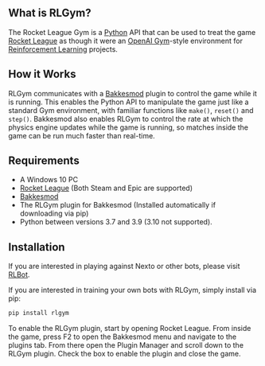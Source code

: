 
## What is RLGym?
The Rocket League Gym is a [Python](https://www.python.org/) API that can be used to treat the game [Rocket League](https://www.rocketleague.com) as though it were an [OpenAI Gym](https://gym.openai.com)-style environment for [Reinforcement Learning](https://en.wikipedia.org/wiki/Reinforcement_learning) projects. 


## How it Works
RLGym communicates with a [Bakkesmod](https://www.bakkesmod.com/) plugin to control the game while it is running. This enables the Python API to manipulate the game just like a standard Gym environment, with familiar functions like `make()`, `reset()` and `step()`. Bakkesmod also enables RLGym to control the rate at which the physics engine updates while the game is running, so matches inside the game can be run much faster than real-time.

## Requirements
* A Windows 10 PC
* [Rocket League](https://www.rocketleague.com) (Both Steam and Epic are supported)
* [Bakkesmod](https://www.bakkesmod.com)
* The RLGym plugin for Bakkesmod (Installed automatically if downloading via pip)
* Python between versions 3.7 and 3.9 (3.10 not supported).

## Installation
If you are interested in playing against Nexto or other bots, please visit [RLBot](https://rlbot.org/).

If you are interested in training your own bots with RLGym, simply install via pip:
```python
pip install rlgym
```
To enable the RLGym plugin, start by opening Rocket League. From inside the game, press F2 to open the Bakkesmod menu and navigate to the plugins tab. From there open the Plugin Manager and scroll down to the RLGym plugin. Check the box to enable the plugin and close the game.
